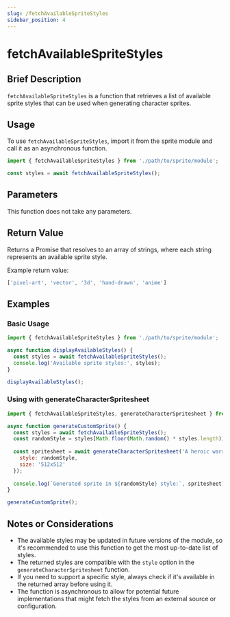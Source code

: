 ```yaml
---
slug: /fetchAvailableSpriteStyles
sidebar_position: 4
---
```


# fetchAvailableSpriteStyles

## Brief Description

`fetchAvailableSpriteStyles` is a function that retrieves a list of available sprite styles that can be used when generating character sprites.

## Usage

To use `fetchAvailableSpriteStyles`, import it from the sprite module and call it as an asynchronous function.

```javascript
import { fetchAvailableSpriteStyles } from './path/to/sprite/module';

const styles = await fetchAvailableSpriteStyles();
```

## Parameters

This function does not take any parameters.

## Return Value

Returns a Promise that resolves to an array of strings, where each string represents an available sprite style.

Example return value:
```javascript
['pixel-art', 'vector', '3d', 'hand-drawn', 'anime']
```

## Examples

### Basic Usage

```javascript
import { fetchAvailableSpriteStyles } from './path/to/sprite/module';

async function displayAvailableStyles() {
  const styles = await fetchAvailableSpriteStyles();
  console.log('Available sprite styles:', styles);
}

displayAvailableStyles();
```

### Using with generateCharacterSpritesheet

```javascript
import { fetchAvailableSpriteStyles, generateCharacterSpritesheet } from './path/to/sprite/module';

async function generateCustomSprite() {
  const styles = await fetchAvailableSpriteStyles();
  const randomStyle = styles[Math.floor(Math.random() * styles.length)];
  
  const spritesheet = await generateCharacterSpritesheet('A heroic warrior', {
    style: randomStyle,
    size: '512x512'
  });
  
  console.log(`Generated sprite in ${randomStyle} style:`, spritesheet);
}

generateCustomSprite();
```

## Notes or Considerations

- The available styles may be updated in future versions of the module, so it's recommended to use this function to get the most up-to-date list of styles.
- The returned styles are compatible with the `style` option in the `generateCharacterSpritesheet` function.
- If you need to support a specific style, always check if it's available in the returned array before using it.
- The function is asynchronous to allow for potential future implementations that might fetch the styles from an external source or configuration.
